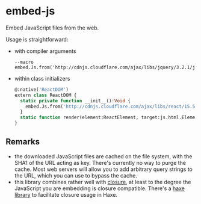 # embed-js

Embed JavaScript files from the web.

Usage is straightforward:

- with compiler arguments 
  ```hxml
  --macro embed.Js.from('http://cdnjs.cloudflare.com/ajax/libs/jquery/3.2.1/jquery.js')
  ```

- within class initializers

  ```haxe
  @:native('ReactDOM')
  extern class ReactDOM {
    static private function __init__():Void {
      embed.Js.from('http://cdnjs.cloudflare.com/ajax/libs/react/15.5.4/react-dom.js');
    }
    static function render(element:ReactElement, target:js.html.Element):ReactElement;
  }
  ```
  
## Remarks

- the downloaded JavaScript files are cached on the file system, with the SHA1 of the URL acting as key. There's currently no way to purge the cache. Most web servers will allow you to add arbitrary query strings to the URL, which you can use to bypass the cache.
- this library combines rather well with [closure](https://developers.google.com/closure/compiler), at least to the degree the JavaScript you are embedding is closure compatible. There's a [haxe library](https://github.com/back2dos/closure) to facilitate closure usage in Haxe.
